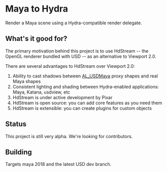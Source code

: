 # Maya to Hydra

Render a Maya scene using a Hydra-compatible render delegate.

## What's it good for?

The primary motivation behind this project is to use HdStream -- the
OpenGL renderer bundled with USD -- as an alternative to
Viewport 2.0.

There are several advantages to HdStream over Viewport 2.0:

1. Ability to cast shadows between [AL_USDMaya](www.github.com/AnimalLogc/AL_usdMaya) proxy shapes and real Maya shapes
2. Consistent lighting and shading between Hydra-enabled applications: Maya, Katana, usdview, etc
3. HdStream is under active development by Pixar
2. HdStream is open source: you can add core features as you need them
3. HdStream is extensible: you can create plugins for custom objects


## Status

This project is still very alpha.  We're looking for contributors.

## Building

Targets maya 2018 and the latest USD dev branch.
